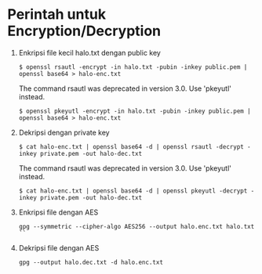 # Perintah untuk Encryption/Decryption #

1. Enkripsi file kecil halo.txt dengan public key
   ```shell
   $ openssl rsautl -encrypt -in halo.txt -pubin -inkey public.pem | openssl base64 > halo-enc.txt
   ```
   The command rsautl was deprecated in version 3.0. Use 'pkeyutl' instead.   

   ```shell
   $ openssl pkeyutl -encrypt -in halo.txt -pubin -inkey public.pem | openssl base64 > halo-enc.txt
   ```

2. Dekripsi dengan private key
   ```shell
   $ cat halo-enc.txt | openssl base64 -d | openssl rsautl -decrypt -inkey private.pem -out halo-dec.txt
   ```
   The command rsautl was deprecated in version 3.0. Use 'pkeyutl' instead.
   
   ```shell
   $ cat halo-enc.txt | openssl base64 -d | openssl pkeyutl -decrypt -inkey private.pem -out halo-dec.txt
   ```

3. Enkripsi file dengan AES
   ```shell
   gpg --symmetric --cipher-algo AES256 --output halo.enc.txt halo.txt
   ``

4. Dekripsi file dengan AES
   ```shell
   gpg --output halo.dec.txt -d halo.enc.txt
   ```
